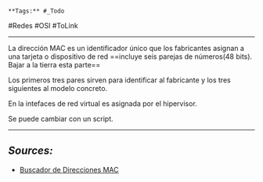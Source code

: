 																			**Tags:** #_Todo
#Redes #OSI #ToLink 
- - -
La dirección MAC es un identificador único que los fabricantes asignan a una tarjeta o dispositivo de red
==incluye seis parejas de números(48 bits).  Bajar a la tierra esta parte==

Los primeros tres pares sirven para identificar al fabricante y los tres siguientes al modelo concreto. 

En la intefaces de red virtual es asignada por el hipervisor.

Se puede cambiar con un script.
- - - 
## ***Sources:***
- [Buscador de Direcciones MAC](https://miniwebtool.com/es/mac-address-lookup/)
